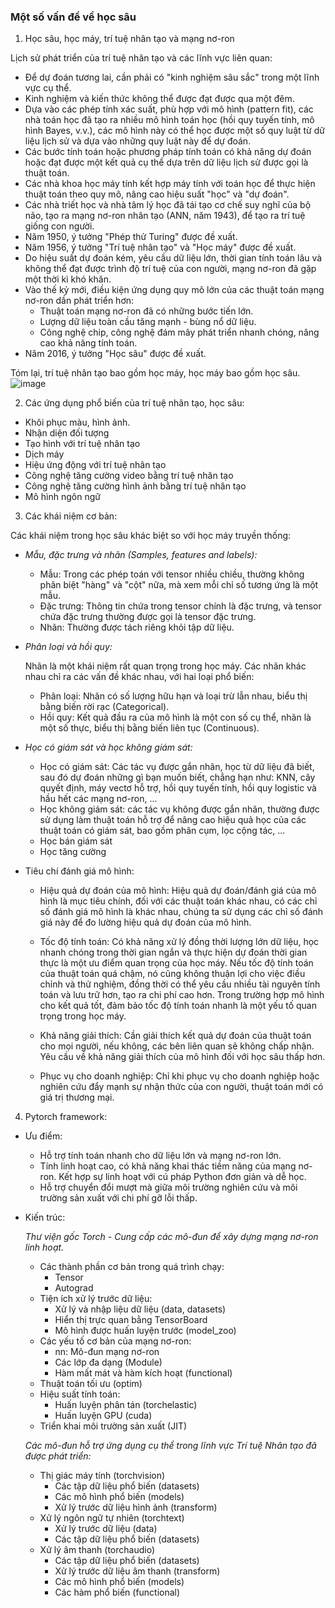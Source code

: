 
### **Một số vấn đề về học sâu**

1. Học sâu, học máy, trí tuệ nhân tạo và mạng nơ-ron

  Lịch sử phát triển của trí tuệ nhân tạo và các lĩnh vực liên quan:
  - Để dự đoán tương lai, cần phải có "kinh nghiệm sâu sắc" trong một lĩnh vực cụ thể.
  - Kinh nghiệm và kiến thức không thể được đạt được qua một đêm.
  - Dựa vào các phép tính xác suất, phù hợp với mô hình (pattern fit), các nhà toán học đã tạo ra nhiều mô hình toán học (hồi quy tuyến tính, mô hình Bayes, v.v.), các mô hình này có thể học được một số quy luật từ dữ liệu lịch sử và dựa vào những quy luật này để dự đoán.
  - Các bước tính toán hoặc phương pháp tính toán có khả năng dự đoán hoặc đạt được một kết quả cụ thể dựa trên dữ liệu lịch sử được gọi là thuật toán.
  - Các nhà khoa học máy tính kết hợp máy tính với toán học để thực hiện thuật toán theo quy mô, nâng cao hiệu suất "học" và "dự đoán".
  - Các nhà triết học và nhà tâm lý học đã tái tạo cơ chế suy nghĩ của bộ não, tạo ra mạng nơ-ron nhân tạo (ANN, năm 1943), để tạo ra trí tuệ giống con người.
  - Năm 1950, ý tưởng "Phép thử Turing" được đề xuất.
  - Năm 1956, ý tưởng "Trí tuệ nhân tạo" và "Học máy" được đề xuất.
  - Do hiệu suất dự đoán kém, yêu cầu dữ liệu lớn, thời gian tính toán lâu và không thể đạt được trình độ trí tuệ của con người, mạng nơ-ron đã gặp một thời kì khó khăn.
  - Vào thế kỷ mới, điều kiện ứng dụng quy mô lớn của các thuật toán mạng nơ-ron dần phát triển hơn:
    - Thuật toán mạng nơ-ron đã có những bước tiến lớn.
    - Lượng dữ liệu toàn cầu tăng mạnh - bùng nổ dữ liệu.
    - Công nghệ chip, công nghệ đám mây phát triển nhanh chóng, nâng cao khả năng tính toán.
  - Năm 2016, ý tưởng "Học sâu" được đề xuất.
 
Tóm lại, trí tuệ nhân tạo bao gồm học máy, học máy bao gồm học sâu.
![image](https://github.com/duythanh22/Machine-and-Deep-Learning/assets/84120300/28324c8c-bda9-4969-a57d-db5ac33350f5)

2. Các ứng dụng phổ biến của trí tuệ nhân tạo, học sâu:
  - Khôi phục màu, hình ảnh.
  - Nhận diện đối tượng
  - Tạo hình với trí tuệ nhân tạo
  - Dịch máy
  - Hiệu ứng động với trí tuệ nhân tạo
  - Công nghệ tăng cường video bằng trí tuệ nhân tạo
  - Công nghệ tăng cường hình ảnh bằng trí tuệ nhân tạo
  - Mô hình ngôn ngữ

3. Các khái niệm cơ bản:
  
  Các khái niệm trong học sâu khác biệt so với học máy truyền thống:
  
  - *Mẫu, đặc trưng và nhãn (Samples, features and labels):*
    + Mẫu: Trong các phép toán với tensor nhiều chiều, thường không phân biệt "hàng" và "cột" nữa, mà xem mỗi chỉ số tương ứng là một mẫu.
    + Đặc trưng: Thông tin chứa trong tensor chính là đặc trưng, và tensor chứa đặc trưng thường được gọi là tensor đặc trưng.
    + Nhãn: Thường được tách riêng khỏi tập dữ liệu.
  - *Phân loại và hồi quy:*
  
    Nhãn là một khái niệm rất quan trọng trong học máy. Các nhãn khác nhau chỉ ra các vấn đề khác nhau, với hai loại phổ biến:
      + Phân loại: Nhãn có số lượng hữu hạn và loại trừ lẫn nhau, biểu thị bằng biến rời rạc (Categorical).
      + Hồi quy: Kết quả đầu ra của mô hình là một con số cụ thể, nhãn là một số thực, biểu thị bằng biến liên tục (Continuous).
    
  - *Học có giám sát và học không giám sát:*
    + Học có giám sát: Các tác vụ được gắn nhãn, học từ dữ liệu  đã biết, sau đó dự đoán những gì bạn muốn biết, chẳng hạn như: KNN, cây quyết định, máy vectơ hỗ trợ, hồi quy tuyến tính, hồi quy logistic và hầu hết các mạng nơ-ron, ...
    + Học không giám sát: các tác vụ không được gắn nhãn, thường được sử dụng làm thuật toán hỗ trợ để nâng cao hiệu quả học của các thuật toán có giám sát, bao gồm phân cụm, lọc cộng tác, ...
    + Học bán giám sát
    + Học tăng cường
 
  - Tiêu chí đánh giá mô hình:
    + Hiệu quả dự đoán của mô hình: Hiệu quả dự đoán/đánh giá của mô hình là mục tiêu chính, đối với các thuật toán khác nhau, có các chỉ số đánh giá mô hình là khác nhau, chúng ta sử dụng các chỉ số đánh giá này để đo lường hiệu quả dự đoán của mô hình.
    
    + Tốc độ tính toán: Có khả năng xử lý đồng thời lượng lớn dữ liệu, học nhanh chóng trong thời gian ngắn và thực hiện dự đoán thời gian thực là một ưu điểm quan trọng của học máy. Nếu tốc độ tính toán của thuật toán quá chậm, nó cũng không thuận lợi cho việc điều chỉnh và thử nghiệm, đồng thời có thể yêu cầu nhiều tài nguyên tính toán và lưu trữ hơn, tạo ra chi phí cao hơn. Trong trường hợp mô hình cho kết quả tốt, đảm bảo tốc độ tính toán nhanh là một yếu tố quan trọng trong học máy.
   
    + Khả năng giải thích: Cần giải thích kết quả dự đoán của thuật toán cho mọi người, nếu không, các bên liên quan sẽ không chấp nhận. Yêu cầu về khả năng giải thích của mô hình đối với học sâu thấp hơn.
    
    + Phục vụ cho doanh nghiệp: Chỉ khi phục vụ cho doanh nghiệp hoặc nghiên cứu đẩy mạnh sự nhận thức của con người, thuật toán mới có giá trị thương mại.

4. Pytorch framework:
  - Ưu điểm:
    - Hỗ trợ tính toán nhanh cho dữ liệu lớn và mạng nơ-ron lớn.
    - Tính linh hoạt cao, có khả năng khai thác tiềm năng của mạng nơ-ron. Kết hợp sự linh hoạt với cú pháp Python đơn giản và dễ học.
    - Hỗ trợ chuyển đổi mượt mà giữa môi trường nghiên cứu và môi trường sản xuất với chi phí gỡ lỗi thấp.
  - Kiến trúc:
  
    *Thư viện gốc Torch - Cung cấp các mô-đun để xây dựng mạng nơ-ron linh hoạt.*

    - Các thành phần cơ bản trong quá trình chạy:
      + Tensor
      + Autograd
    - Tiện ích xử lý trước dữ liệu:
      + Xử lý và nhập liệu dữ liệu (data, datasets)
      + Hiển thị trực quan bằng TensorBoard
      + Mô hình được huấn luyện trước (model_zoo)
    - Các yếu tố cơ bản của mạng nơ-ron:
      + nn: Mô-đun mạng nơ-ron
      + Các lớp đa dạng (Module)
      + Hàm mất mát và hàm kích hoạt (functional)
    - Thuật toán tối ưu (optim)
    - Hiệu suất tính toán:
      + Huấn luyện phân tán (torchelastic)
      + Huấn luyện GPU (cuda)
    - Triển khai môi trường sản xuất (JIT)

    *Các mô-đun hỗ trợ ứng dụng cụ thể trong lĩnh vực Trí tuệ Nhân tạo đã được phát triển:*
    - Thị giác máy tính (torchvision)
        + Các tập dữ liệu phổ biến (datasets)
        +  Các mô hình phổ biến (models)
        +  Xử lý trước dữ liệu hình ảnh (transform)
    - Xử lý ngôn ngữ tự nhiên (torchtext)
        + Xử lý trước dữ liệu (data)
        + Các tập dữ liệu phổ biến (datasets)
    - Xử lý âm thanh (torchaudio)
        + Các tập dữ liệu phổ biến (datasets)
        + Xử lý trước dữ liệu âm thanh (transform)
       +  Các mô hình phổ biến (models)
        + Các hàm phổ biến (functional)


